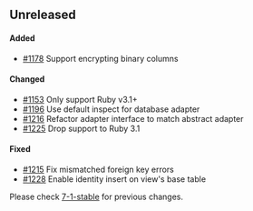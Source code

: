 ## Unreleased

#### Added

- [#1178](https://github.com/rails-sqlserver/activerecord-sqlserver-adapter/pull/1178) Support encrypting binary columns

#### Changed

- [#1153](https://github.com/rails-sqlserver/activerecord-sqlserver-adapter/pull/1153) Only support Ruby v3.1+
- [#1196](https://github.com/rails-sqlserver/activerecord-sqlserver-adapter/pull/1196) Use default inspect for database adapter
- [#1216](https://github.com/rails-sqlserver/activerecord-sqlserver-adapter/pull/1216) Refactor adapter interface to match abstract adapter
- [#1225](https://github.com/rails-sqlserver/activerecord-sqlserver-adapter/pull/1225) Drop support to Ruby 3.1

#### Fixed

- [#1215](https://github.com/rails-sqlserver/activerecord-sqlserver-adapter/pull/1215) Fix mismatched foreign key errors
- [#1228](https://github.com/rails-sqlserver/activerecord-sqlserver-adapter/pull/1228) Enable identity insert on view's base table

Please check [7-1-stable](https://github.com/rails-sqlserver/activerecord-sqlserver-adapter/blob/7-1-stable/CHANGELOG.md) for previous changes.
